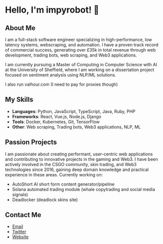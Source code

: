# Hello, I'm impyrobot! 👋

## About Me

I am a full-stack software engineer specializing in high-performance, low latency systems, webscraping, and automation. I have a proven track record of commercial success, generating over £35k in total revenue through web development, trading bots, web scraping, and Web3 applications.

I am currently pursuing a Master of Computing in Computer Science with AI at the University of Sheffield, where I am working on a dissertation project focused on sentiment analysis using NLP/ML solutions.

I also run valhour.com (I need to pay for proxies though)

## My Skills

- **Languages**: Python, JavaScript, TypeScript, Java, Ruby, PHP
- **Frameworks**: React, Vue.js, Node.js, Django
- **Tools**: Docker, Kubernetes, Git, TensorFlow
- **Other**: Web scraping, Trading bots, Web3 applications, NLP, ML

## Passion Projects

I am passionate about creating performant, user-centric web applications and contributing to innovative projects in the gaming and Web3. I have been actively involved in the CSGO community, skin trading, and Web3 technologies since 2016, gaining deep domain knowledge and practical experience in these areas.
Currently working on: 
- AutoShort AI short form content generator/pipeline 
- Solana automated trading module (whale copytrading and social media signals)
- Deadlocker (deadlock skins site)

## Contact Me

- [Email](mailto:igalaxyray@gmail.com)
- [Twitter](https://twitter.com/impyrobot)
- [Website](https://impyrobot.github.io/portfolio/)
